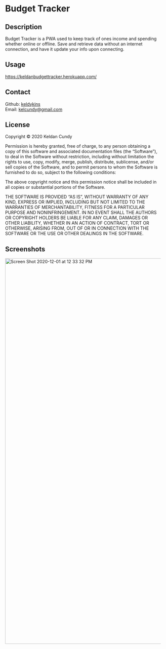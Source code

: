 # Budget Tracker

## Description

Budget Tracker is a PWA used to keep track of ones income and spending whether online or offline. Save and retrieve data without an internet connection, and have it update your info upon connecting.

## Usage

https://keldanbudgettracker.herokuapp.com/

## Contact

Github: [keldykins](http://github.com/keldykins)
<br />
Email: [kelcundy@gmail.com](kelcundy@gmail.com)

## License

Copyright © 2020 Keldan Cundy

Permission is hereby granted, free of charge, to any person obtaining a copy of this software and associated documentation files (the “Software”), to deal in the Software without restriction, including without limitation the rights to use, copy, modify, merge, publish, distribute, sublicense, and/or sell copies of the Software, and to permit persons to whom the Software is furnished to do so, subject to the following conditions:

The above copyright notice and this permission notice shall be included in all copies or substantial portions of the Software.

THE SOFTWARE IS PROVIDED “AS IS”, WITHOUT WARRANTY OF ANY KIND, EXPRESS OR IMPLIED, INCLUDING BUT NOT LIMITED TO THE WARRANTIES OF MERCHANTABILITY, FITNESS FOR A PARTICULAR PURPOSE AND NONINFRINGEMENT. IN NO EVENT SHALL THE AUTHORS OR COPYRIGHT HOLDERS BE LIABLE FOR ANY CLAIM, DAMAGES OR OTHER LIABILITY, WHETHER IN AN ACTION OF CONTRACT, TORT OR OTHERWISE, ARISING FROM, OUT OF OR IN CONNECTION WITH THE SOFTWARE OR THE USE OR OTHER DEALINGS IN THE SOFTWARE.

## Screenshots

<img width="1249" alt="Screen Shot 2020-12-01 at 12 33 32 PM" src="https://user-images.githubusercontent.com/66789135/100787970-aab37080-33d1-11eb-80ed-b2611ab9a4a6.png">
